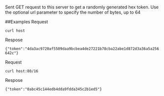 Sent GET request to this server to get a randomly generated hex token. Use the optional url parameter to specify the number of bytes, up to 64

##Examples
Request

`curl host`

Respose

`{"token":"4da3ac9720af5509daa9bcbea4de27221b78cba22abe1d872d3a36a5a256642c"}`



Request

`curl host:80/16`

Respose

`{"token":"0abc45c144edb4dda9fdda345c2b1ed5"}`
